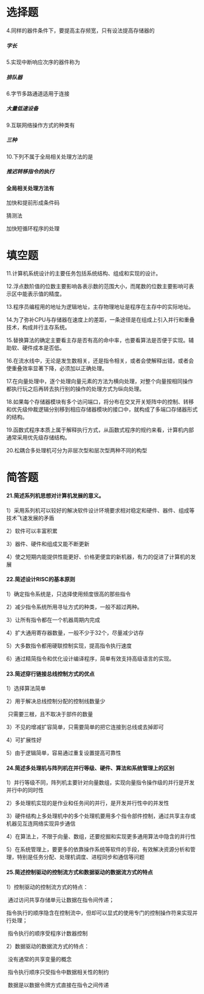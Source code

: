 

# 选择题

4.同样的器件条件下，要提高主存频宽，只有设法提高存储器的 

##### 字长

5.实现中断响应次序的器件称为

##### 排队器

6.字节多路通道适用于连接

##### 大量低速设备

9.互联网络操作方式的种类有

##### 三种

10.下列不属于全局相关处理方法的是

##### 推迟转移指令的执行

#### 全局相关处理方法有

加快和提前形成条件码

猜测法

加快短循环程序的处理

# 填空题

11.计算机系统设计的主要任务包括系统结构、组成和实现的设计。

12.浮点数阶值的位数主要影响各表示数的范围大小，而尾数的位数主要影响可表示区中能表示值的精度。

13.程序员编程用的地址为逻辑地址，主存物理地址是程序在主存中的实际地址。

14.为了弥补CPU与存储器在速度上的差距，一条途径是在组成上引入并行和重叠技术，构成并行主存系统。

15.替换算法的确定主要看主存是否有高的命中率，也要看算法是否便于实现。辅助软、硬件成本是否低。

16.在流水线中，无论是发生数相关，还是指令相关，或者会使解释出错，或者会使重叠效率显著下降，必须加以正确处理。

17.在向量处理中，逐个处理向量元素的方法为横向处理，对整个向量按相同操作都执行玩之后再转去执行别的操作的处理方式为纵向处理。

18.如果每个存储器模块有多个访问端口，将分布在交叉开关矩阵中的控制、转移和优先级仲裁逻辑分别移到相应存储器模块的接口中，就构成了多端口存储器形式的结构。

19.函数式程序本质上属于解释执行方式，从函数式程序的规约来看，计算机内部通常采用优先级存储结构。

20.松耦合多处理机可分为非层次型和层次型两种不同的构型

# 简答题

#### 21.简述系列机思想对计算机发展的意义。

1）采用系列机可以较好的解决软件设计环境要求相对稳定和硬件、器件、组成等技术飞速发展的矛盾

2）软件可以丰富积累

3）器件、硬件和组成又能不断更新

4）使之短期内能提供性能更好、价格更便宜的新机器，有力的促进了计算机的发展

#### 22.简述设计RISC的基本原则

1）确定指令系统是，只选择使用频度很高的那些指令

2）减少指令系统所用寻址方式的种类，一般不超过两种。

3）让所有指令都在一个机器周期内完成

4）扩大通用寄存器数量，一般不少于32个，尽量减少访存

5）大多数指令都用硬联控制实现，提高指令执行速度

6）通过精简指令和优化设计编译程序，简单有效支持高级语言的实现。

#### 23.简述穿行链接总线控制方式的优点

1）选择算法简单

2）用于解决总线控制分配的控制线数量少

​      只需要三根，且不取决于部件的数量

3）不见的增减扩容简单，只需要简单的把它连接到总线或去掉即可

4）可扩展性好

5）由于逻辑简单，容易通过重复设置提高可靠性

#### 24.简述多处理机与阵列机在并行等级、硬件、算法和系统管理上的区别

1）并行等级不同，阵列机主要针对向量数组，实现向量指令操作级的并行是开发并行中的同时性

2）多处理机实现的是作业和任务间的并行，是开发并行性中的并发性

3）硬件结构上多处理机中的多个处理机要用多个指令部件控制，通过共享主存或机器见互连网络实现异步通信

4）在算法上，不限于向量、数组，还要挖掘和实现更多通用算法中隐含的并行性

5）在系统管理上，要更多的依靠操作系统等软件的手段，有效解决资源分析和管理，特别是任务分配、处理机调度、进程同步和通信等问题

#### 25.简述控制驱动的控制流方式和数据驱动的数据流方式的特点

1）控制驱动的控制流方式的特点：

​		通过访问共享存储单元让数据在指令间传递；

​		指令执行的顺序隐含在控制流中，但却可以显式的使用专门的控制操作符来实现并行处理；

​		指令执行的顺序受程序计数器控制

2）数据驱动的数据流方式的特点：

​		没有通常的共享变量的概念

​		指令执行顺序只受指令中数据相关性的制约

​		数据是以数据令牌方式直接在指令之间传递

